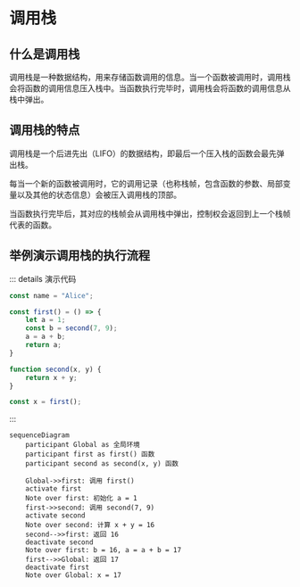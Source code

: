 # 调用栈

## 什么是调用栈

调用栈是一种数据结构，用来存储函数调用的信息。当一个函数被调用时，调用栈会将函数的调用信息压入栈中。当函数执行完毕时，调用栈会将函数的调用信息从栈中弹出。

## 调用栈的特点

调用栈是一个后进先出（LIFO）的数据结构，即最后一个压入栈的函数会最先弹出栈。

每当一个新的函数被调用时，它的调用记录（也称栈帧，包含函数的参数、局部变量以及其他的状态信息）会被压入调用栈的顶部。

当函数执行完毕后，其对应的栈帧会从调用栈中弹出，控制权会返回到上一个栈帧代表的函数。

## 举例演示调用栈的执行流程

::: details 演示代码

```js
const name = "Alice";

const first() = () => {
    let a = 1;
    const b = second(7, 9);
    a = a + b;
    return a;
}

function second(x, y) {
    return x + y;
}

const x = first();
```

:::

```mermaid
sequenceDiagram
    participant Global as 全局环境
    participant first as first() 函数
    participant second as second(x, y) 函数

    Global->>first: 调用 first()
    activate first
    Note over first: 初始化 a = 1
    first->>second: 调用 second(7, 9)
    activate second
    Note over second: 计算 x + y = 16
    second-->>first: 返回 16
    deactivate second
    Note over first: b = 16, a = a + b = 17
    first-->>Global: 返回 17
    deactivate first
    Note over Global: x = 17
```
